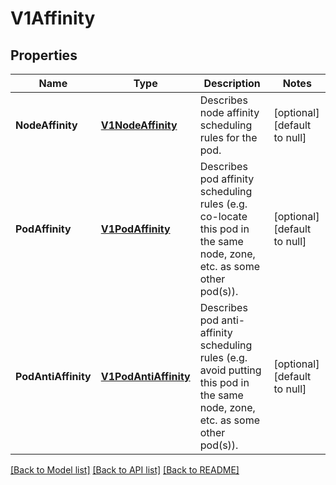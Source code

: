# V1Affinity

## Properties
Name | Type | Description | Notes
------------ | ------------- | ------------- | -------------
**NodeAffinity** | [**V1NodeAffinity**](v1.NodeAffinity.md) | Describes node affinity scheduling rules for the pod. | [optional] [default to null]
**PodAffinity** | [**V1PodAffinity**](v1.PodAffinity.md) | Describes pod affinity scheduling rules (e.g. co-locate this pod in the same node, zone, etc. as some other pod(s)). | [optional] [default to null]
**PodAntiAffinity** | [**V1PodAntiAffinity**](v1.PodAntiAffinity.md) | Describes pod anti-affinity scheduling rules (e.g. avoid putting this pod in the same node, zone, etc. as some other pod(s)). | [optional] [default to null]

[[Back to Model list]](../README.md#documentation-for-models) [[Back to API list]](../README.md#documentation-for-api-endpoints) [[Back to README]](../README.md)


